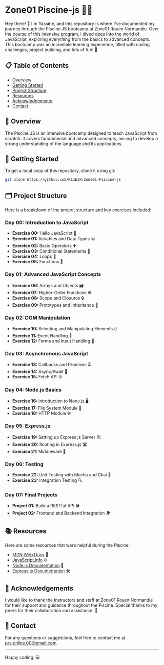 # Zone01 Piscine-js 🏊‍♂️

Hey there! 👋 I'm Yassine, and this repository is where I've documented my journey through the Piscine JS bootcamp at Zone01 Rouen Normandie. Over the course of this intensive program, I dived deep into the world of JavaScript, exploring everything from the basics to advanced concepts. This bootcamp was an incredible learning experience, filled with coding challenges, project building, and lots of fun! 🚀

## 📋 Table of Contents

- [Overview](#-overview)
- [Getting Started](#-getting-started)
- [Project Structure](#-project-structure)
- [Resources](#-resources)
- [Acknowledgements](#-acknowledgements)
- [Contact](#-contact)

## 📖 Overview

The Piscine JS is an intensive bootcamp designed to teach JavaScript from scratch. It covers fundamental and advanced concepts, aiming to develop a strong understanding of the language and its applications.

## 🚀 Getting Started

To get a local copy of this repository, clone it using git:

  ```bash
  git clone https://github.com/K11E3R/Zone01-Piscine-js
  ```

## 🗂️ Project Structure

Here is a breakdown of the project structure and key exercises included:

### Day 00: Introduction to JavaScript
- **Exercise 00:** Hello JavaScript 🌟
- **Exercise 01:** Variables and Data Types 📊
- **Exercise 02:** Basic Operators ➕
- **Exercise 03:** Conditional Statements 🔀
- **Exercise 04:** Loops 🔄
- **Exercise 05:** Functions 🔧

### Day 01: Advanced JavaScript Concepts
- **Exercise 06:** Arrays and Objects 🗃️
- **Exercise 07:** Higher-Order Functions ⚙️
- **Exercise 08:** Scope and Closures 🔒
- **Exercise 09:** Prototypes and Inheritance 🧬

### Day 02: DOM Manipulation
- **Exercise 10:** Selecting and Manipulating Elements 🖱️
- **Exercise 11:** Event Handling 🎉
- **Exercise 12:** Forms and Input Handling 📝

### Day 03: Asynchronous JavaScript
- **Exercise 13:** Callbacks and Promises ⏳
- **Exercise 14:** Async/Await 🚀
- **Exercise 15:** Fetch API 🌐

### Day 04: Node.js Basics
- **Exercise 16:** Introduction to Node.js 🖥️
- **Exercise 17:** File System Module 📁
- **Exercise 18:** HTTP Module 🌐

### Day 05: Express.js
- **Exercise 19:** Setting up Express.js Server 🏗️
- **Exercise 20:** Routing in Express.js 🛣️
- **Exercise 21:** Middleware 🧩

### Day 06: Testing
- **Exercise 22:** Unit Testing with Mocha and Chai 🧪
- **Exercise 23:** Integration Testing 🔍

### Day 07: Final Projects
- **Project 01:** Build a RESTful API 🛠️
- **Project 02:** Frontend and Backend Integration 🌍

## 📚 Resources

Here are some resources that were helpful during the Piscine:

- [MDN Web Docs](https://developer.mozilla.org/en-US/docs/Web/JavaScript) 📖
- [JavaScript.info](https://javascript.info/) 🌐
- [Node.js Documentation](https://nodejs.org/en/docs/) 📘
- [Express.js Documentation](https://expressjs.com/) 🛠️

## 🙏 Acknowledgements

I would like to thank the instructors and staff at Zone01 Rouen Normandie for their support and guidance throughout the Piscine. Special thanks to my peers for their collaboration and assistance. 🤝

## 📧 Contact

For any questions or suggestions, feel free to contact me at [prs.online.00@gmail.com](mailto:prs.online.00@gmail.com).

---

Happy coding! 💻
